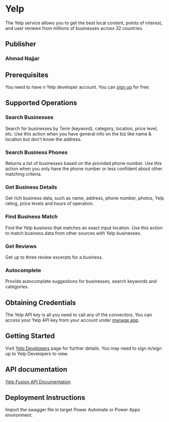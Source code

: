 # Yelp
The Yelp service allows you to get the best local content, points of interest, and user reviews from millions of businesses across 32 countries.

## Publisher
### Ahmad Najjar

## Prerequisites
You need to have n Yelp developer account. You can [sign up](https://www.yelp.com/fusion) for free.

## Supported Operations
### Search Businesses
Search for businesses by Term (keyword), category, location, price level, etc. Use this action when you have general info on the biz like name & location but don't know the address.

### Search Business Phones
Returns a list of businesses based on the provided phone number. Use this action when you only have the phone number or less confident about other matching criteria.

### Get Business Details
Get rich business data, such as name, address, phone number, photos, Yelp rating, price levels and hours of operation.

### Find Business Match
Find the Yelp business that matches an exact input location. Use this action to match business data from other sources with Yelp businesses.

### Get Reviews
Get up to three review excerpts for a business.

### Autocomplete
Provide autocomplete suggestions for businesses, search keywords and categories.

## Obtaining Credentials
The Yelp API key is all you need to call any of the connectors. You can access your Yelp API key from your account under [manage app](https://www.yelp.com/developers/v3/manage_app).

## Getting Started
Visit [Yelp Developers](https://www.yelp.com/developers/) page for further details. You may need to sign in/sign up to Yelp Developers to view.

## API documentation
[Yelp Fusion API Documentation](https://www.yelp.com/developers/documentation/v3)

## Deployment Instructions
Import the swagger file in target Power Automate or Power Apps environment.